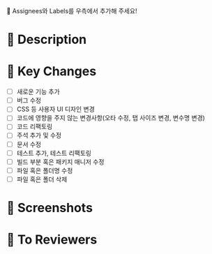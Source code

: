 <!--
---
name: PR template
about: 풀리퀘스트 보냅니다
title: "[feat][#0] 개발한 단위 기능의 이름"
labels: ''
assignees: ''

---
-->

📣 Assignees와 Labels를 우측에서 추가해 주세요!
# 📢 Description
<!-- 개발한 기능이 무엇인지, 수정한 버그가 무엇인지 설명해주세요 -->


# 🔑 Key Changes
<!-- 중심적으로 변화가 있는 부분을 체크해 주세요 -->
- [ ] 새로운 기능 추가
- [ ] 버그 수정
- [ ] CSS 등 사용자 UI 디자인 변경
- [ ] 코드에 영향을 주지 않는 변경사항(오타 수정, 탭 사이즈 변경, 변수명 변경)
- [ ] 코드 리팩토링
- [ ] 주석 추가 및 수정
- [ ] 문서 수정
- [ ] 테스트 추가, 테스트 리팩토링
- [ ] 빌드 부분 혹은 패키지 매니저 수정
- [ ] 파일 혹은 폴더명 수정
- [ ] 파일 혹은 폴더 삭제

# 📸 Screenshots
<!-- 개발한 해당 부분의 스크린샷이나 영상을 첨부해 주세요 -->

# 🙏 To Reviewers
<!-- 리뷰어가 확인하고 리뷰해 줬으면 좋겠는 부분을 알려주세요 -->
